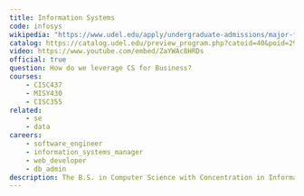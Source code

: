 ```yaml
---
title: Information Systems
code: infosys
wikipedia: "https://www.udel.edu/apply/undergraduate-admissions/major-finder/information-systems/"
catalog: https://catalog.udel.edu/preview_program.php?catoid=40&poid=29401
video: https://www.youtube.com/embed/ZaYWAc8HRDs
official: true
question: How do we leverage CS for Business?
courses:
    - CISC437
    - MISY430
    - CISC355
related:
    - se
    - data
careers:
    - software_engineer
    - information_systems_manager
    - web_developer
    - db_admin
description: The B.S. in Computer Science with Concentration in Information Systems provides a broad background in core computer science topics, supplemented by advanced courses in business, accounting, and management. The program will serve students who are interested in computer science in the business world by preparing them for a career in information systems, as well as furnishing a substantial background in computer science.  Students from this program will be exceptionally well-prepared to pursue an MBA, graduate studies in computer science, or to work in any field combining computer science and business management.
---
```

